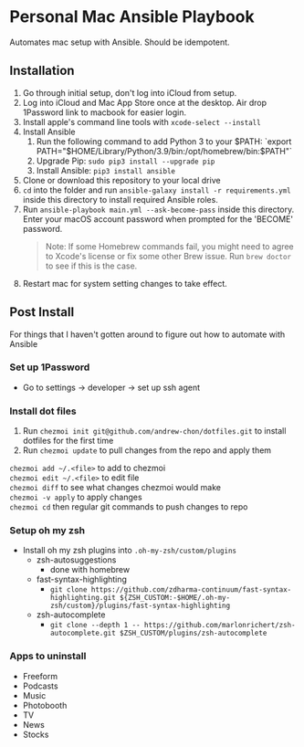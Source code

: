 # Personal Mac Ansible Playbook

Automates mac setup with Ansible. Should be idempotent.

## Installation
1. Go through initial setup, don't log into iCloud from setup.
2. Log into iCloud and Mac App Store once at the desktop.  Air drop 1Password link to macbook for easier login.
3. Install apple's command line tools with `xcode-select --install`
4. Install Ansible
   1. Run the following command to add Python 3 to your $PATH: `export PATH="$HOME/Library/Python/3.9/bin:/opt/homebrew/bin:$PATH"`
   2. Upgrade Pip: `sudo pip3 install --upgrade pip`
   3. Install Ansible: `pip3 install ansible`
5. Clone or download this repository to your local drive
6. `cd` into the folder and run `ansible-galaxy install -r requirements.yml` inside this directory to install required Ansible roles.
7. Run `ansible-playbook main.yml --ask-become-pass` inside this directory. Enter your macOS account password when prompted for the 'BECOME' password.
   > Note: If some Homebrew commands fail, you might need to agree to Xcode's license or fix some other Brew issue. Run `brew doctor` to see if this is the case.
8. Restart mac for system setting changes to take effect.
## Post Install

For things that I haven't gotten around to figure out how to automate with Ansible

### Set up 1Password
- Go to settings -> developer -> set up ssh agent

### Install dot files

1. Run `chezmoi init git@github.com/andrew-chon/dotfiles.git` to install dotfiles for the first time
2. Run `chezmoi update` to pull changes from the repo and apply them

`chezmoi add ~/.<file>` to add to chezmoi  
`chezmoi edit ~/.<file>` to edit file  
`chezmoi diff` to see what changes chezmoi would make  
`chezmoi -v apply` to apply changes  
`chezmoi cd` then regular git commands to push changes to repo

### Setup oh my zsh

- Install oh my zsh plugins into `.oh-my-zsh/custom/plugins`
  - zsh-autosuggestions
    - done with homebrew
  - fast-syntax-highlighting
    - `git clone https://github.com/zdharma-continuum/fast-syntax-highlighting.git ${ZSH_CUSTOM:-$HOME/.oh-my-zsh/custom}/plugins/fast-syntax-highlighting`
  - zsh-autocomplete
    - `git clone --depth 1 -- https://github.com/marlonrichert/zsh-autocomplete.git $ZSH_CUSTOM/plugins/zsh-autocomplete`


### Apps to uninstall

- Freeform
- Podcasts
- Music
- Photobooth
- TV
- News
- Stocks
